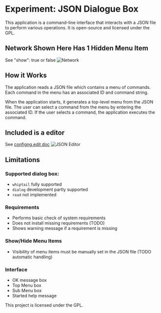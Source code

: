 # Experiment: JSON Dialogue Box

This application is a command-line interface that interacts with a JSON file to perform various operations. It is open-source and licensed under the GPL.
## Network Shown Here Has 1 Hidden Menu Item
See "show": true or false
![Network](https://cdn.discordapp.com/attachments/1196019315074400346/1196021029382922260/animation.gif?ex=65b61c62&is=65a3a762&hm=3e30b65f7e42266b1e848e3cea611517de9448d1a5eed08ed1f0979efa3efb1c&)
## How it Works

The application reads a JSON file which contains a menu of commands. Each command in the menu has an associated ID and command string.

When the application starts, it generates a top-level menu from the JSON file. The user can select a command from the menu by entering the associated ID. If the user selects a command, the application executes the command.

## Included is a editor 

See [configng.edit doc](https://github.com/Tearran/retro-configng/blob/main/configng.edit.md)
![JSON Editor](https://github.com/Tearran/retro-configng/assets/2831630/d1dbd9b4-ea53-49ed-814f-62e05010e16f)

## Limitations

### Supported dialog box:
- `whiptail` fully supported
- `dialog` development partly supported
- `read` not implemented

### Requirements
- Performs basic check of system requirements
- Does not install missing requirements (TODO)
- Shows warning message if a requirement is missing

### Show/Hide Menu Items
- Visibility of menu items must be manually set in the JSON file (TODO automatic handling)

### Interface
- OK message box
- Top Menu box
- Sub Menu box
- Started help message

This project is licensed under the GPL.
